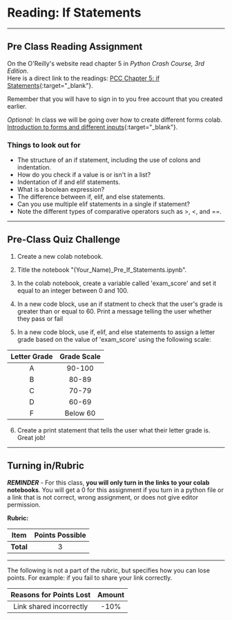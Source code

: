 #  Reading: If Statements

---

## Pre Class Reading Assignment

On the O'Reilly's website read chapter 5 in _Python Crash Course, 3rd Edition_. 
</br>Here is a direct link to the readings: [PCC Chapter 5: if Statements](https://learning.oreilly.com/library/view/python-crash-course/9781098156664/c05.xhtml){:target="_blank"}.

Remember that you will have to sign in to you free account that you created earlier.

_Optional:_ In class we will be going over how to create different forms colab. [Introduction to forms and different inputs](https://www.tutorialspoint.com/google_colab/google_colab_adding_forms.htm){:target="_blank"}.

### Things to look out for
- The structure of an if statement, including the use of colons and indentation.
- How do you check if a value is or isn't in a list?
- Indentation of if and elif statements.
- What is a boolean expression?
- The difference between if, elif, and else statements.
- Can you use multiple elif statements in a single if statement?
- Note the different types of comparative operators such as >, <, and ==.

---

## Pre-Class Quiz Challenge

1. Create a new colab notebook.

2. Title the notebook "(Your_Name)_Pre_If_Statements.ipynb".

3. In the colab notebook, create a variable called 'exam_score' and set it equal to an integer between 0 and 100.

4. In a new code block, use an if statment to check that the user's grade is greater than or equal to 60. Print a message telling the user whether they pass or fail

5. In a new code block, use if, elif, and else statements to assign a letter grade based on the value of 'exam_score' using the following scale:

| **Letter Grade** | **Grade Scale** |  
|:----------------:|:---------------:|
|        A         |     90-100      | 
|        B         |      80-89      |
|        C         |      70-79      |
|        D         |      60-69      |
|        F         |    Below 60     |

6. Create a print statement that tells the user what their letter grade is. Great job!

---

## Turning in/Rubric

**_REMINDER_** - For this class, **you will only turn in the links to your colab notebooks**. You will get a 0 for this assignment if you turn in a python file or a link that is not correct, wrong assignment, or does not give editor permission.

**Rubric:**

|                      Item                      | Points Possible |
|:----------------------------------------------:|:---------------:|
| <div style="text-align: right">**Total**</div> |        3        |

---

The following is not a part of the rubric, but specifies how you can lose points. For example: if you fail to share your link correctly.

| **Reasons for Points Lost** |    **Amount**     |  
|:---------------------------:|:-----------------:|
|   Link shared incorrectly   |       -10%        | 